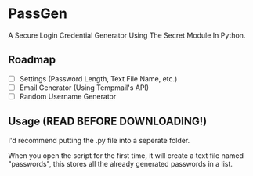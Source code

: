 # PassGen
A Secure Login Credential Generator Using The Secret Module In Python.

## Roadmap

- [ ] Settings (Password Length, Text File Name, etc.)
- [ ] Email Generator (Using Tempmail's API)
- [ ] Random Username Generator 

## Usage (READ BEFORE DOWNLOADING!)
I'd recommend putting the .py file into a seperate folder.

When you open the script for the first time, it will create a text file named "passwords", this stores all the already generated passwords in a list.
